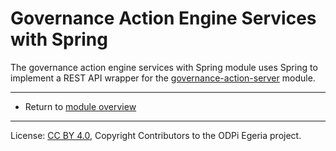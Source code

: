 <!-- SPDX-License-Identifier: CC-BY-4.0 -->
<!-- Copyright Contributors to the ODPi Egeria project. -->

# Governance Action Engine Services with Spring

The governance action engine services with Spring module uses Spring to implement a REST API wrapper
for the [governance-action-server](../governance-action-server) module.

----
* Return to [module overview](..)

----
License: [CC BY 4.0](https://creativecommons.org/licenses/by/4.0/),
Copyright Contributors to the ODPi Egeria project.